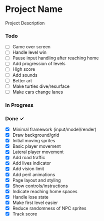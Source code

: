# Project Name

Project Description

### Todo

- [ ] Game over screen  
- [ ] Handle level win  
- [ ] Pause input handling after reaching home
- [ ] Add progression of levels  
- [ ] High score
- [ ] Add sounds  
- [ ] Better art  
- [ ] Make turtles dive/resurface  
- [ ] Make cars change lanes  

### In Progress


### Done ✓

- [x] Minimal framework (input/model/render)  
- [x] Draw background/grid  
- [x] Initial moving sprites  
- [x] Basic player movement  
- [x] Lateral player movement  
- [x] Add road traffic  
- [x] Add lives indicator  
- [x] Add vision limit  
- [x] Add peril animations  
- [x] Page layout and styling  
- [x] Show controls/instructions  
- [x] Indicate reaching home spaces
- [x] Handle lose state  
- [x] Make first level easier
- [x] Reduce randomness of NPC sprites
- [x] Track score
